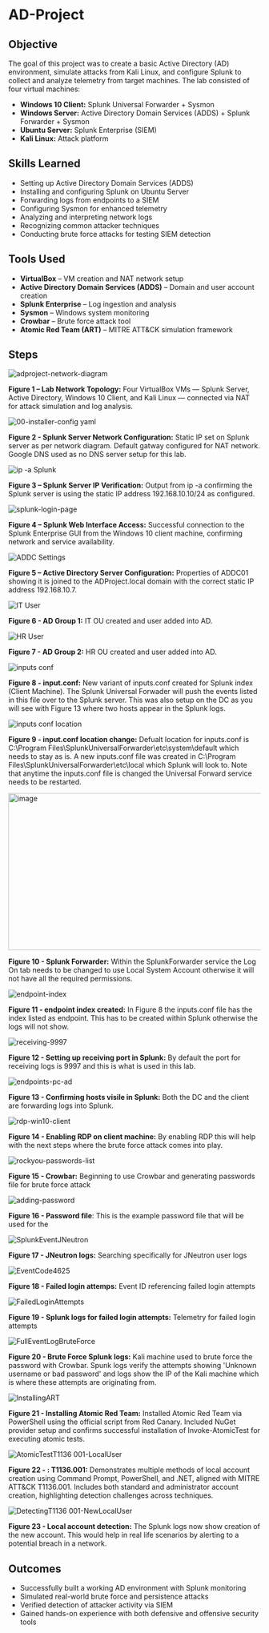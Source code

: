 # AD-Project

## Objective

The goal of this project was to create a basic Active Directory (AD) environment, simulate attacks from Kali Linux, and configure Splunk to collect and analyze telemetry from target machines.
The lab consisted of four virtual machines:

- **Windows 10 Client:** Splunk Universal Forwarder + Sysmon
- **Windows Server:** Active Directory Domain Services (ADDS) + Splunk Forwarder + Sysmon
- **Ubuntu Server:** Splunk Enterprise (SIEM)
- **Kali Linux:** Attack platform

## Skills Learned

- Setting up Active Directory Domain Services (ADDS)
- Installing and configuring Splunk on Ubuntu Server
- Forwarding logs from endpoints to a SIEM
- Configuring Sysmon for enhanced telemetry
- Analyzing and interpreting network logs
- Recognizing common attacker techniques
- Conducting brute force attacks for testing SIEM detection

## Tools Used
- **VirtualBox** – VM creation and NAT network setup
- **Active Directory Domain Services (ADDS)** – Domain and user account creation
- **Splunk Enterprise** – Log ingestion and analysis
- **Sysmon** – Windows system monitoring
- **Crowbar** – Brute force attack tool
- **Atomic Red Team (ART)** – MITRE ATT&CK simulation framework


## Steps

![adproject-network-diagram](https://github.com/user-attachments/assets/d47fdf38-669e-4452-ab0c-c6fc44962f0e)

**Figure 1 – Lab Network Topology:** Four VirtualBox VMs — Splunk Server, Active Directory, Windows 10 Client, and Kali Linux — connected via NAT for attack simulation and log analysis.

![00-installer-config yaml](https://github.com/user-attachments/assets/9114d4eb-ec00-475f-a53b-b45f239f2cd1)

**Figure 2 - Splunk Server Network Configuration:** Static IP set on Splunk server as per network diagram. Default gatway configured for NAT network. Google DNS used as no DNS server setup for this lab.

![ip -a Splunk](https://github.com/user-attachments/assets/b885d029-8f0e-4871-8ad3-d0dc5f6ff317)

**Figure 3 – Splunk Server IP Verification:** Output from ip -a confirming the Splunk server is using the static IP address 192.168.10.10/24 as configured.

![splunk-login-page](https://github.com/user-attachments/assets/9e32575c-ccff-4008-aa21-ace79b00d572)

**Figure 4 – Splunk Web Interface Access:** Successful connection to the Splunk Enterprise GUI from the Windows 10 client machine, confirming network and service availability.

![ADDC Settings](https://github.com/user-attachments/assets/62151b93-3197-4502-9e30-9c8b71e49c81)

**Figure 5 – Active Directory Server Configuration:** Properties of ADDC01 showing it is joined to the ADProject.local domain with the correct static IP address 192.168.10.7.

![IT User](https://github.com/user-attachments/assets/eba3b8cd-b971-4558-a000-65e9ec6f6dc7)

**Figure 6 - AD Group 1:** IT OU created and user added into AD.

![HR User](https://github.com/user-attachments/assets/87dbcc38-cbb9-40de-a7ba-24fdc04ee66e)

**Figure 7 - AD Group 2:** HR OU created and user added into AD.

![inputs conf](https://github.com/user-attachments/assets/86a9d416-9373-4cd6-bd50-fdde22dcbc7c)

**Figure 8 - input.conf:** New variant of inputs.conf created for Splunk index (Client Machine). The Splunk Universal Forwader will push the events listed in this file over to the Splunk server. This was also setup on the DC as you will see with Figure 13 where two hosts appear in the Splunk logs.

![inputs conf location](https://github.com/user-attachments/assets/05440b99-c07d-41f2-861c-64f1bc632237)

**Figure 9 - input.conf location change:** Defualt location for inputs.conf is C:\Program Files\SplunkUniversalForwarder\etc\system\default which needs to stay as is. A new inputs.conf file was created in C:\Program Files\SplunkUniversalForwarder\etc\local which Splunk will look to. Note that anytime the inputs.conf file is changed the Universal Forward service needs to be restarted.

<img width="575" height="314" alt="image" src="https://github.com/user-attachments/assets/d44f7807-b992-4ac4-bb5d-f62e2c5d8ba0" />

**Figure 10 - Splunk Forwarder:** Within the SplunkForwarder service the Log On tab needs to be changed to use Local System Account otherwise it will not have all the required permissions.

![endpoint-index](https://github.com/user-attachments/assets/407d2de4-fce4-401d-968d-b621dee412b8)

**Figure 11 - endpoint index created:** In Figure 8 the inputs.conf file has the index listed as endpoint. This has to be created within Splunk otherwise the logs will not show.

![receiving-9997](https://github.com/user-attachments/assets/51bbd9ba-8525-47f8-97cf-df6842d00275)

**Figure 12 - Setting up receiving port in Splunk:** By default the port for receiving logs is 9997 and this is what is used in this lab. 

![endpoints-pc-ad](https://github.com/user-attachments/assets/c37888c2-1a91-4ed0-8525-ed6647dc91d8)

**Figure 13 - Confirming hosts visile in Splunk:** Both the DC and the client are forwarding logs into Splunk.

![rdp-win10-client](https://github.com/user-attachments/assets/b075f969-92e6-4db3-a1f0-a6528bda2280)

**Figure 14 - Enabling RDP on client machine:** By enabling RDP this will help with the next steps where the brute force attack comes into play.

![rockyou-passwords-list](https://github.com/user-attachments/assets/e3ff7c98-3b11-4b1f-9125-7f60ec18c081)

**Figure 15 - Crowbar:** Beginning to use Crowbar and generating passwords file for brute force attack

![adding-password](https://github.com/user-attachments/assets/110429e8-2b22-45c3-8716-1bb141de78be)

**Figure 16 - Password file**: This is the example password file that will be used for the 

![SplunkEventJNeutron](https://github.com/user-attachments/assets/f9597e96-491f-4ded-8cba-c86f5dc38cf9)

**Figure 17 - JNeutron logs:** Searching specifically for JNeutron user logs

![EventCode4625](https://github.com/user-attachments/assets/a8e3661b-7b7a-4024-8a6a-745bdeadf047)

**Figure 18 - Failed login attemps:** Event ID referencing failed login attempts

![FailedLoginAttempts](https://github.com/user-attachments/assets/4e902508-2b82-4f3a-b6a9-c760f76d544e)

**Figure 19 - Splunk logs for failed login attempts:** Telemetry for failed login attempts

![FullEventLogBruteForce](https://github.com/user-attachments/assets/6799dea0-1fa4-4e0a-a882-f4ece2bac066)

**Figure 20 - Brute Force Splunk logs:** Kali machine used to brute force the password with Crowbar. Spunk logs verify the attempts showing 'Unknown username or bad password' and logs show the IP of the Kali machine which is where these attempts are originating from.

![InstallingART](https://github.com/user-attachments/assets/f099f10c-9ebd-4ea7-9524-6f6f3c20f92f)

**Figure 21 - Installing Atomic Red Team:** Installed Atomic Red Team via PowerShell using the official script from Red Canary. Included NuGet provider setup and confirms successful installation of Invoke-AtomicTest for executing atomic tests.

![AtomicTestT1136 001-LocalUser](https://github.com/user-attachments/assets/9505a5c6-e3b3-4255-b4b4-1ffedd728ff1)

**Figure 22 - : T1136.001:** Demonstrates multiple methods of local account creation using Command Prompt, PowerShell, and .NET, aligned with MITRE ATT&CK T1136.001. Includes both standard and administrator account creation, highlighting detection challenges across techniques.

![DetectingT1136 001-NewLocalUser](https://github.com/user-attachments/assets/49fd45ab-7914-4ecc-b1e5-9c2e1fab6d6f)

**Figure 23 - Local account detection:** The Splunk logs now show creation of the new account. This would help in real life scenarios by alerting to a potential breach in a network.

## Outcomes
- Successfully built a working AD environment with Splunk monitoring
- Simulated real-world brute force and persistence attacks
- Verified detection of attacker activity via SIEM
- Gained hands-on experience with both defensive and offensive security tools

